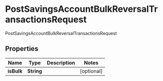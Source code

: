 

# PostSavingsAccountBulkReversalTransactionsRequest

PostSavingsAccountBulkReversalTransactionsRequest

## Properties

| Name | Type | Description | Notes |
|------------ | ------------- | ------------- | -------------|
|**isBulk** | **String** |  |  [optional] |




